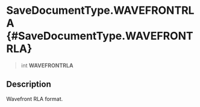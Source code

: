 SaveDocumentType.WAVEFRONTRLA {#SaveDocumentType.WAVEFRONTRLA}
=============================

> int **WAVEFRONTRLA**

Description
-----------

Wavefront RLA format.
